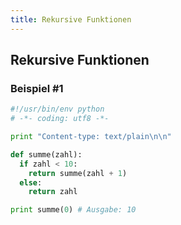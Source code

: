 ```yaml
---
title: Rekursive Funktionen
---
```


## Rekursive Funktionen

### Beispiel #1

```python
#!/usr/bin/env python
# -*- coding: utf8 -*-

print "Content-type: text/plain\n\n"

def summe(zahl):
  if zahl < 10:
    return summe(zahl + 1)
  else:
    return zahl

print summe(0) # Ausgabe: 10
```

